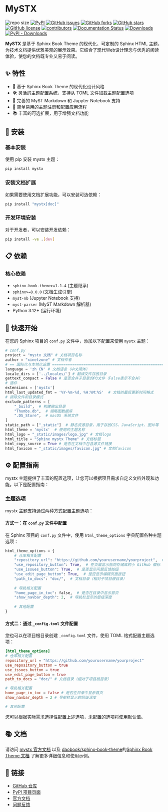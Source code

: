# MySTX

![repo size](https://img.shields.io/github/repo-size/xinetzone/mystx.svg)
[![PyPI][pypi-badge]][pypi-link]
[![GitHub issues][issue-badge]][issue-link]
[![GitHub forks][fork-badge]][fork-link]
[![GitHub stars][star-badge]][star-link]
[![GitHub license][license-badge]][license-link]
[![contributors][contributor-badge]][contributor-link]
[![Documentation Status][status-badge]][status-link]
[![Downloads][download-badge]][download-link]
[![PyPI - Downloads][install-badge]][install-link]

[pypi-badge]: https://img.shields.io/pypi/v/mystx.svg
[pypi-link]: https://pypi.org/project/mystx/
[issue-badge]: https://img.shields.io/github/issues/xinetzone/mystx
[issue-link]: https://github.com/xinetzone/mystx/issues
[fork-badge]: https://img.shields.io/github/forks/xinetzone/mystx
[fork-link]: https://github.com/xinetzone/mystx/network
[star-badge]: https://img.shields.io/github/stars/xinetzone/mystx
[star-link]: https://github.com/xinetzone/mystx/stargazers
[license-badge]: https://img.shields.io/github/license/xinetzone/mystx
[license-link]: https://github.com/xinetzone/mystx/LICENSE
[contributor-badge]: https://img.shields.io/github/contributors/xinetzone/mystx
[contributor-link]: https://github.com/xinetzone/mystx/contributors
[status-badge]: https://readthedocs.org/projects/mystx/badge/?version=latest
[status-link]: https://mystx.readthedocs.io/zh-cn/latest/?badge=latest
[download-badge]: https://pepy.tech/badge/mystx
[download-link]: https://pepy.tech/project/mystx
[install-badge]: https://img.shields.io/pypi/dw/mystx?label=pypi%20installs
[install-link]: https://pypistats.org/packages/mystx

**MySTX** 是基于 Sphinx Book Theme 的现代化、可定制的 Sphinx HTML 主题，为技术文档提供优雅美观的展示效果。它结合了现代Web设计理念与优秀的阅读体验，使您的文档既专业又易于阅读。

## ✨ 特性

- 🎨 基于 Sphinx Book Theme 的现代化设计风格
- 🛠️ 灵活的主题配置系统，支持从 TOML 文件加载主题配置选项
- 📝 完善的 MyST Markdown 和 Jupyter Notebook 支持
- 🚀 简单易用的主题注册和配置应用流程
- 📚 丰富的可选扩展，用于增强文档功能

## 🔧 安装

### 基本安装

使用 pip 安装 mystx 主题：

```bash
pip install mystx
```

### 安装文档扩展

如果需要使用文档扩展功能，可以安装可选依赖：

```bash
pip install "mystx[doc]"
```

### 开发环境安装

对于开发者，可以安装开发依赖：

```bash
pip install -ve .[dev]
```

## 📋 依赖

### 核心依赖

- `sphinx-book-theme>=1.1.4` (主题继承)
- `sphinx>=8.0.0` (文档生成引擎)
- `myst-nb` (Jupyter Notebook 支持)
- `myst-parser` (MyST Markdown 解析器)
- Python 3.12+ (运行环境)

## 🚀 快速开始

在您的 Sphinx 项目的 `conf.py` 文件中，添加以下配置来使用 `mystx` 主题：

```python
# conf.py
project = "mystx 文档" # 文档项目名称
author = "xinetzone" # 文档作者
# == 国际化与本地化设置 ==================================================================
language = 'zh_CN' # 文档语言（中文简体）
locale_dirs = ['../locales/'] # 翻译文件存放目录
gettext_compact = False # 是否合并子目录的PO文件（False表示不合并）
# 插件
extensions = ['mystx']
html_last_updated_fmt = '%Y-%m-%d, %H:%M:%S'  # 文档的最后更新时间格式
# 排除文件和目录模式
exclude_patterns = [
    "_build",  # 构建输出目录
    "Thumbs.db",  # 缩略图数据库
    ".DS_Store",  # macOS 系统文件
]
static_path = ["_static"]  # 静态资源目录，用于存放CSS、JavaScript、图片等
html_theme = 'mystx'  # 使用的主题名称
html_logo = "_static/images/logo.jpg" # 文档logo
html_title = "Sphinx mystx Theme" # 文档标题
html_copy_source = True # 是否在文档中包含源文件链接
html_favicon = "_static/images/favicon.jpg" # 文档favicon
```

## ⚙️ 配置指南

mystx 主题提供了丰富的配置选项，让您可以根据项目需求自定义文档外观和功能。以下是配置指南：

### 主题选项

mystx 主题支持通过两种方式配置主题选项：

#### 方式一：在 `conf.py` 文件中配置

在 Sphinx 项目的 `conf.py` 文件中，使用 `html_theme_options` 字典配置各种主题选项：

```python
html_theme_options = {
    # 仓库相关配置
    "repository_url": "https://github.com/yourusername/yourproject",  # 项目仓库地址
    "use_repository_button": True,  # 在页眉显示指向存储库的小 GitHub 徽标
    "use_issues_button": True,  # 是否显示问题反馈按钮
    "use_edit_page_button": True,  # 是否显示编辑页面按钮
    "path_to_docs": "doc/",  # 文档目录（相对于项目根目录）
    
    # 导航相关配置
    "home_page_in_toc": false,  # 是否在目录中显示首页
    "show_navbar_depth": 2,  # 导航栏显示的层级深度
    
    # 其他配置
}
```

#### 方式二：通过 `_config.toml` 文件配置

您也可以在项目根目录创建 `_config.toml` 文件，使用 TOML 格式配置主题选项：

```toml
[html_theme_options]
# 仓库相关配置
repository_url = "https://github.com/yourusername/yourproject"
use_repository_button = true
use_issues_button = true
use_edit_page_button = true
path_to_docs = "doc/" # 文档目录（相对于项目根目录）

# 导航相关配置
home_page_in_toc = false # 是否在目录中显示首页
show_navbar_depth = 2 # 导航栏显示的层级深度

# 其他配置
```

您可以根据实际需求选择性配置上述选项，未配置的选项将使用默认值。

## 📚 文档

请访问 [mystx 官方文档](https://mystx.readthedocs.io/zh-cn/latest/) 以及 [daobook/sphinx-book-theme](https://github.com/daobook/sphinx-book-theme)的[Sphinx Book Theme 文档](https://daobook.github.io/sphinx-book-theme/) 了解更多详细信息和使用示例。

## 🔗 链接

- [GitHub 仓库](https://github.com/xinetzone/mystx)
- [PyPI 项目页面](https://pypi.org/project/mystx/)
- [官方文档](https://mystx.readthedocs.io/)
- [问题反馈](https://github.com/xinetzone/mystx/issues)
